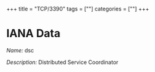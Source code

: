 +++
title = "TCP/3390"
tags = [""]
categories = [""]
+++

# IANA Data

_Name:_ dsc

_Description:_ Distributed Service Coordinator

